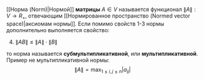 [[Норма (Norm)|Нормой]] **матрицы** $A \in V$ называется функционал $\lVert A \rVert: V \rightarrow R_+$, отвечающим [[Нормированное пространство (Normed vector space)|аксиомам нормы]].
Если помимо свойств 1-3 нормы дополнительно выполняется свойство:

4. $\lVert AB \rVert \leq \lVert A \rVert \cdot \lVert B \rVert$

то норма называется **субмультипликативной**, или **мультипликативной**. Пример не мультипликативной нормы:$$\lVert A\rVert=\max_{1\leq i,j\leq n} |a_{ij}|$$